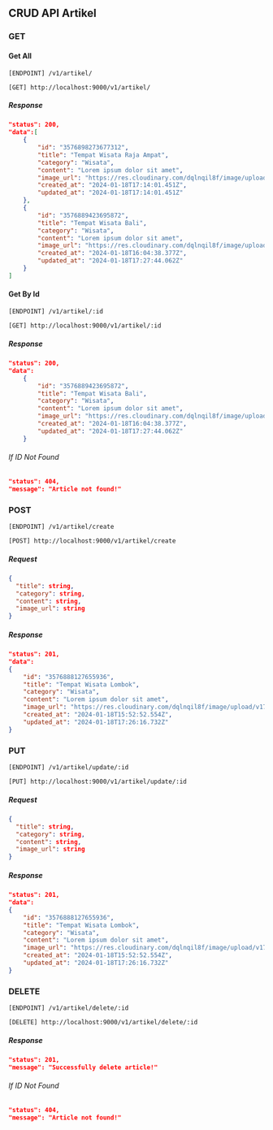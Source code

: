 ## CRUD API Artikel

### GET

#### Get All

`[ENDPOINT] /v1/artikel/`

```url
[GET] http://localhost:9000/v1/artikel/
```

##### Response

```json
"status": 200,
"data":[
    {
        "id": "3576898273677312",
        "title": "Tempat Wisata Raja Ampat",
        "category": "Wisata",
        "content": "Lorem ipsum dolor sit amet",
        "image_url": "https://res.cloudinary.com/dqlnqil8f/image/upload/v1705598040/vxnjnbo33aqo0dtn4x12.jpg",
        "created_at": "2024-01-18T17:14:01.451Z",
        "updated_at": "2024-01-18T17:14:01.451Z"
    },
    {
        "id": "3576889423695872",
        "title": "Tempat Wisata Bali",
        "category": "Wisata",
        "content": "Lorem ipsum dolor sit amet",
        "image_url": "https://res.cloudinary.com/dqlnqil8f/image/upload/v1705598863/k62udlpx7gvqmwgg4wii.jpg",
        "created_at": "2024-01-18T16:04:38.377Z",
        "updated_at": "2024-01-18T17:27:44.062Z"
    }
]
```

#### Get By Id

`[ENDPOINT] /v1/artikel/:id`

```url
[GET] http://localhost:9000/v1/artikel/:id
```

##### Response

```json
"status": 200,
"data":
    {
        "id": "3576889423695872",
        "title": "Tempat Wisata Bali",
        "category": "Wisata",
        "content": "Lorem ipsum dolor sit amet",
        "image_url": "https://res.cloudinary.com/dqlnqil8f/image/upload/v1705598863/k62udlpx7gvqmwgg4wii.jpg",
        "created_at": "2024-01-18T16:04:38.377Z",
        "updated_at": "2024-01-18T17:27:44.062Z"
    }
```

###### If ID Not Found

```json
"status": 404,
"message": "Article not found!"
```

### POST

`[ENDPOINT] /v1/artikel/create`

```url
[POST] http://localhost:9000/v1/artikel/create
```

##### Request

```json
{
  "title": string,
  "category": string,
  "content": string,
  "image_url": string
}
```

##### Response

```json
"status": 201,
"data":
{
    "id": "3576888127655936",
    "title": "Tempat Wisata Lombok",
    "category": "Wisata",
    "content": "Lorem ipsum dolor sit amet",
    "image_url": "https://res.cloudinary.com/dqlnqil8f/image/upload/v1705598775/ef9j7vk0mot8tzsocofa.jpg",
    "created_at": "2024-01-18T15:52:52.554Z",
    "updated_at": "2024-01-18T17:26:16.732Z"
}
```

### PUT

`[ENDPOINT] /v1/artikel/update/:id`

```url
[PUT] http://localhost:9000/v1/artikel/update/:id
```

##### Request

```json
{
  "title": string,
  "category": string,
  "content": string,
  "image_url": string
}
```

##### Response

```json
"status": 201,
"data":
{
    "id": "3576888127655936",
    "title": "Tempat Wisata Lombok",
    "category": "Wisata",
    "content": "Lorem ipsum dolor sit amet",
    "image_url": "https://res.cloudinary.com/dqlnqil8f/image/upload/v1705598775/ef9j7vk0mot8tzsocofa.jpg",
    "created_at": "2024-01-18T15:52:52.554Z",
    "updated_at": "2024-01-18T17:26:16.732Z"
}
```

### DELETE

`[ENDPOINT] /v1/artikel/delete/:id`

```url
[DELETE] http://localhost:9000/v1/artikel/delete/:id
```

##### Response

```json
"status": 201,
"message": "Successfully delete article!"
```

###### If ID Not Found

```json
"status": 404,
"message": "Article not found!"
```
